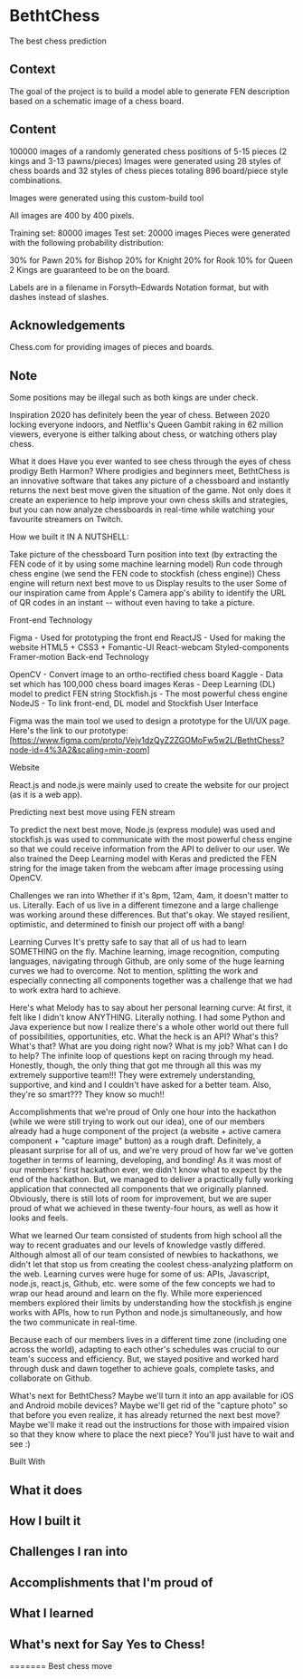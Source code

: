 # BethtChess

The best chess prediction

## Context
The goal of the project is to build a model able to generate FEN description based on a schematic image of a chess board.

## Content
100000 images of a randomly generated chess positions of 5-15 pieces (2 kings and 3-13 pawns/pieces)
Images were generated using 28 styles of chess boards and 32 styles of chess pieces totaling 896 board/piece style combinations.

Images were generated using this custom-build tool

All images are 400 by 400 pixels.

Training set: 80000 images
Test set: 20000 images
Pieces were generated with the following probability distribution:

30% for Pawn
20% for Bishop
20% for Knight
20% for Rook
10% for Queen
2 Kings are guaranteed to be on the board.

Labels are in a filename in Forsyth–Edwards Notation format, but with dashes instead of slashes.

## Acknowledgements
Chess.com for providing images of pieces and boards.

## Note
Some positions may be illegal such as both kings are under check.

Inspiration
2020 has definitely been the year of chess. Between 2020 locking everyone indoors, and Netflix's Queen Gambit raking in 62 million viewers, everyone is either talking about chess, or watching others play chess.

What it does
Have you ever wanted to see chess through the eyes of chess prodigy Beth Harmon? Where prodigies and beginners meet, BethtChess is an innovative software that takes any picture of a chessboard and instantly returns the next best move given the situation of the game. Not only does it create an experience to help improve your own chess skills and strategies, but you can now analyze chessboards in real-time while watching your favourite streamers on Twitch.

How we built it
IN A NUTSHELL:

Take picture of the chessboard
Turn position into text (by extracting the FEN code of it by using some machine learning model)
Run code through chess engine (we send the FEN code to stockfish (chess engine))
Chess engine will return next best move to us
Display results to the user
Some of our inspiration came from Apple's Camera app's ability to identify the URL of QR codes in an instant -- without even having to take a picture.

Front-end Technology

Figma - Used for prototyping the front end
ReactJS - Used for making the website
HTML5 + CSS3 + Fomantic-UI
React-webcam
Styled-components
Framer-motion
Back-end Technology

OpenCV - Convert image to an ortho-rectified chess board
Kaggle - Data set which has 100,000 chess board images
Keras - Deep Learning (DL) model to predict FEN string
Stockfish.js - The most powerful chess engine
NodeJS - To link front-end, DL model and Stockfish
User Interface

Figma was the main tool we used to design a prototype for the UI/UX page. Here's the link to our prototype: [https://www.figma.com/proto/Vejv1dzQyZ2ZGOMoFw5w2L/BethtChess?node-id=4%3A2&scaling=min-zoom]

Website

React.js and node.js were mainly used to create the website for our project (as it is a web app).

Predicting next best move using FEN stream

To predict the next best move, Node.js (express module) was used and stockfish.js was used to communicate with the most powerful chess engine so that we could receive information from the API to deliver to our user. We also trained the Deep Learning model with Keras and predicted the FEN string for the image taken from the webcam after image processing using OpenCV.

Challenges we ran into
Whether if it's 8pm, 12am, 4am, it doesn't matter to us. Literally. Each of us live in a different timezone and a large challenge was working around these differences. But that's okay. We stayed resilient, optimistic, and determined to finish our project off with a bang!

Learning Curves It's pretty safe to say that all of us had to learn SOMETHING on the fly. Machine learning, image recognition, computing languages, navigating through Github, are only some of the huge learning curves we had to overcome. Not to mention, splitting the work and especially connecting all components together was a challenge that we had to work extra hard to achieve.

Here's what Melody has to say about her personal learning curve: At first, it felt like I didn't know ANYTHING. Literally nothing. I had some Python and Java experience but now I realize there's a whole other world out there full of possibilities, opportunities, etc. What the heck is an API? What's this? What's that? What are you doing right now? What is my job? What can I do to help? The infinite loop of questions kept on racing through my head. Honestly, though, the only thing that got me through all this was my extremely supportive team!!! They were extremely understanding, supportive, and kind and I couldn't have asked for a better team. Also, they're so smart??? They know so much!!

Accomplishments that we're proud of
Only one hour into the hackathon (while we were still trying to work out our idea), one of our members already had a huge component of the project (a website + active camera component + "capture image" button) as a rough draft. Definitely, a pleasant surprise for all of us, and we're very proud of how far we've gotten together in terms of learning, developing, and bonding! As it was most of our members' first hackathon ever, we didn't know what to expect by the end of the hackathon. But, we managed to deliver a practically fully working application that connected all components that we originally planned. Obviously, there is still lots of room for improvement, but we are super proud of what we achieved in these twenty-four hours, as well as how it looks and feels.

What we learned
Our team consisted of students from high school all the way to recent graduates and our levels of knowledge vastly differed. Although almost all of our team consisted of newbies to hackathons, we didn't let that stop us from creating the coolest chess-analyzing platform on the web. Learning curves were huge for some of us: APIs, Javascript, node.js, react.js, Github, etc. were some of the few concepts we had to wrap our head around and learn on the fly. While more experienced members explored their limits by understanding how the stockfish.js engine works with APIs, how to run Python and node.js simultaneously, and how the two communicate in real-time.

Because each of our members lives in a different time zone (including one across the world), adapting to each other's schedules was crucial to our team's success and efficiency. But, we stayed positive and worked hard through dusk and dawn together to achieve goals, complete tasks, and collaborate on Github.

What's next for BethtChess?
Maybe we'll turn it into an app available for iOS and Android mobile devices? Maybe we'll get rid of the "capture photo" so that before you even realize, it has already returned the next best move? Maybe we'll make it read out the instructions for those with impaired vision so that they know where to place the next piece? You'll just have to wait and see :)

Built With


## What it does

## How I built it

## Challenges I ran into

## Accomplishments that I'm proud of

## What I learned

## What's next for Say Yes to Chess!

=======
Best chess move
